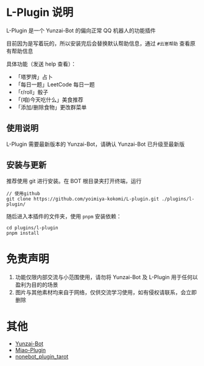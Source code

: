 # L-Plugin 说明

L-Plugin 是一个 Yunzai-Bot 的偏向正常 QQ 机器人的功能插件

目前因为是写着玩的，所以安装完后会替换默认帮助信息，通过 `#云崽帮助` 查看原有帮助信息

具体功能（发送 help 查看）：

- 「塔罗牌」占卜
- 「每日一题」LeetCode 每日一题
- 「r/roll」骰子
- 「(咱)今天吃什么」美食推荐
- 「添加/删除食物」更改群菜单

## 使用说明

L-Plugin 需要最新版本的 Yunzai-Bot，请确认 Yunzai-Bot 已升级至最新版

## 安装与更新

推荐使用 git 进行安装。在 BOT 根目录夹打开终端，运行

```
// 使用github
git clone https://github.com/yoimiya-kokomi/L-plugin.git ./plugins/l-plugin/
```

随后进入本插件的文件夹，使用 `pnpm` 安装依赖：

```
cd plugins/l-plugin
pnpm install
```

# 免责声明

1. 功能仅限内部交流与小范围使用，请勿将 Yunzai-Bot 及 L-Plugin 用于任何以盈利为目的的场景
2. 图片与其他素材均来自于网络，仅供交流学习使用，如有侵权请联系，会立即删除

# 其他

- [Yunzai-Bot](https://github.com/Le-niao/Yunzai-Bot)
- [Miao-Plugin](https://github.com/yoimiya-kokomi/Miao-plugin)
- [nonebot_plugin_tarot](https://github.com/MinatoAquaCrews/nonebot_plugin_tarot)
